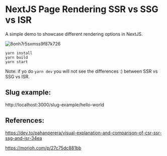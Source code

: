 # NextJS Page Rendering SSR vs SSG vs ISR

A simple demo to showcase different rendering options in NextJS.

![8onh7r5sxmss9f87k726](https://user-images.githubusercontent.com/2689410/179026796-141da097-58e1-45fc-b9df-a98429e06cf6.png)


```
yarn install
yarn build
yarn start

```

Note: if yo do ```yarn dev``` you will not see the differences :) between SSR vs SSG vs ISR.

##  Slug example:
http://localhost:3000/slug-example/hello-world

## References: 

https://dev.to/pahanperera/visual-explanation-and-comparison-of-csr-ssr-ssg-and-isr-34ea

https://morioh.com/p/27c75dc881bb
